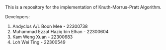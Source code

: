This is a repository for the implementation of Knuth-Morrus-Pratt Algorithm.

Developers:
1) Andyclos A/L Boon Mee - 22300738
2) Muhammad Ezzat Haziq bin Elhan - 22300604
3) Kam Weng Xuan - 22300683
4) Loh Wei Ting - 22300549
